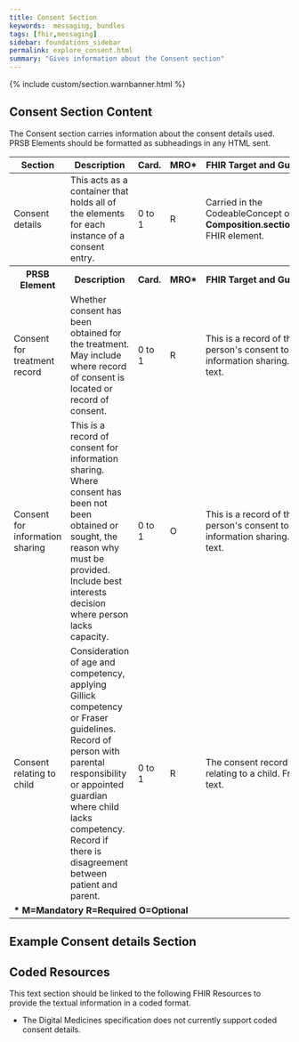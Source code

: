 ```yaml
---
title: Consent Section
keywords:  messaging, bundles
tags: [fhir,messaging]
sidebar: foundations_sidebar
permalink: explore_consent.html
summary: "Gives information about the Consent section"
---
```


{% include custom/section.warnbanner.html %}

## Consent Section Content ##
The Consent section carries information about the consent details used. PRSB Elements should be formatted as subheadings in any HTML sent.


<table style="width:100%;max-width: 100%;">
	<thead>
		<tr>
			<th width="15%">Section</th>
			<th width="35%">Description</th>
			<th width="5%">Card.</th>
			<th width="5%">MRO*</th>
			<th width="40%">FHIR Target and Guidance</th>
		</tr>
	</thead>
 <tbody>
  <tr>
   <td>Consent details</td>
   <td>This acts as a container that holds all of the elements for each instance of a consent entry.</td>
   <td>0 to 1</td>
   <td>R</td>
	<td>Carried in the CodeableConcept of <b>Composition.section.code</b> FHIR element.</td>
  </tr>
		<tr>
			<th>PRSB Element</th>
			<th>Description</th>
			<th>Card.</th>
			<th>MRO*</th>
			<th>FHIR Target and Guidance</th>		
		</tr>
  <tr>
   <td>Consent for treatment record</td>
   <td>Whether consent has been obtained for the treatment. May include where record of consent is located or record of consent.</td>
   <td>0 to 1</td>
   <td>R</td>
   <td>This is a record of the person's consent to information sharing. Free text.</td>
  </tr>
  <tr>
   <td>Consent for information sharing</td>
   <td>
This is a record of consent for information sharing. Where consent has been not been obtained or sought, the reason why must be provided. Include best interests decision where person lacks capacity.</td>
   <td>0 to 1</td>
   <td>O</td>
   <td>
This is a record of the person's consent to information sharing. Free text.</td>
  </tr>
  <tr>
   <td>Consent relating to child</td>
   <td>Consideration of age and competency, applying Gillick competency or Fraser guidelines. Record of person with parental responsibility or appointed guardian where child lacks competency. Record if there is disagreement between patient and parent.</td>
   <td>0 to 1</td>
   <td>R</td>
   <td>The consent record relating to a child. Free text.</td>
  </tr>
		<tr>
		<td colspan="5"><b>* M=Mandatory R=Required O=Optional</b></td>
		</tr>
 </tbody>
</table>


## Example Consent details Section ##

<script src="https://gist.github.com/IOPS-DEV/c381b273c4f3e2d5265a8b36fb75fcdc.js"></script>

## Coded Resources ##

This text section should be linked to the following FHIR Resources to provide the textual information in a coded format.

- The Digital Medicines specification does not currently support coded consent details.